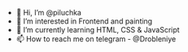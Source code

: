 - 👋 Hi, I’m @piluchka
- 👀 I’m interested in Frontend and painting
- 🌱 I’m currently learning HTML, CSS & JavaScript
- 📫 How to reach me on telegram - @Drobleniye

<!---
piluchka/piluchka is a ✨ special ✨ repository because its `README.md` (this file) appears on your GitHub profile.
You can click the Preview link to take a look at your changes.
--->
